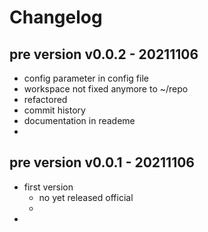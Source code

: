 
# Changelog


## pre version v0.0.2 - 20211106

- config parameter in config file
- workspace not fixed anymore to ~/repo
- refactored 
- commit history
- documentation in reademe
- 


## pre version v0.0.1 - 20211106

- first version 
  - no yet released official 
  - 
-
